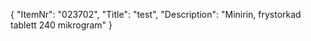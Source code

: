 {
  "ItemNr": "023702",
  "Title": "test",
  "Description": "Minirin, frystorkad tablett 240 mikrogram"
}